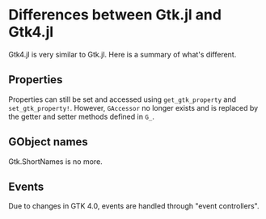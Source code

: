 # Differences between Gtk.jl and Gtk4.jl

Gtk4.jl is very similar to Gtk.jl. Here is a summary of what's different.

## Properties

Properties can still be set and accessed using `get_gtk_property` and `set_gtk_property!`. However, `GAccessor` no longer exists and is replaced by the getter and setter methods defined in `G_`.

## GObject names

Gtk.ShortNames is no more.

## Events

Due to changes in GTK 4.0, events are handled through "event controllers".
